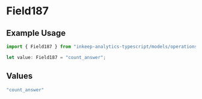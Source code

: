 # Field187

## Example Usage

```typescript
import { Field187 } from "inkeep-analytics-typescript/models/operations";

let value: Field187 = "count_answer";
```

## Values

```typescript
"count_answer"
```